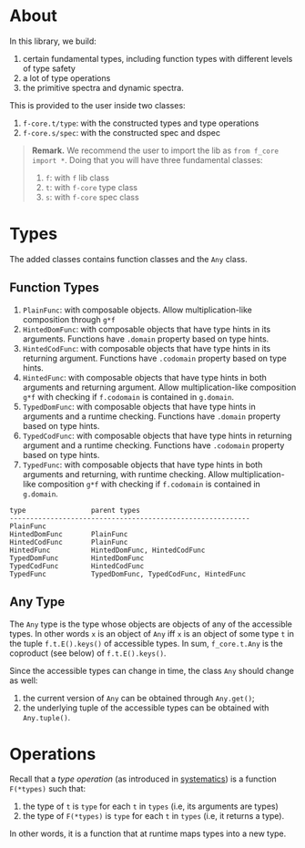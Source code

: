 # About

In this library, we build:
1. certain fundamental types, including function types with different levels of type safety
2. a lot of type operations
3. the primitive spectra and dynamic spectra.

This is provided to the user inside two classes:

1. `f-core.t/type`: with the constructed types and type operations
2. `f-core.s/spec`: with the constructed spec and dspec

> **Remark.** We recommend the user to import the lib as `from f_core import *`. Doing that you will have three fundamental classes:
> 1. `f`: with `f` lib class
> 2. `t`: with `f-core` type class
> 3. `s`: with `f-core` spec class 

# Types

The added classes contains function classes and the `Any` class.

## Function Types

1. `PlainFunc`: with composable objects. Allow multiplication-like composition through `g*f`
2. `HintedDomFunc`: with composable objects that have type hints in its arguments. Functions have `.domain` property based on type hints.
3. `HintedCodFunc`: with composable objects that have type hints in its returning argument. Functions have `.codomain` property based on type hints.
4. `HintedFunc`: with composable objects that have type hints in both arguments and returning argument. Allow multiplication-like composition `g*f` with checking if `f.codomain` is contained in `g.domain`.
5. `TypedDomFunc`: with composable objects that have type hints in arguments and a runtime checking. Functions have `.domain` property based on type hints.
6. `TypedCodFunc`: with composable objects that have type hints in returning argument and a runtime checking. Functions have `.codomain` property based on type hints.
7. `TypedFunc`: with composable objects that have type hints in both arguments and returning, with runtime checking. Allow multiplication-like composition `g*f` with checking if `f.codomain` is contained in `g.domain`.

```
type                parent types
-----------------------------------------------------------
PlainFunc           
HintedDomFunc       PlainFunc
HintedCodFunc       PlainFunc
HintedFunc          HintedDomFunc, HintedCodFunc
TypedDomFunc        HintedDomFunc
TypedCodFunc        HintedCodFunc
TypedFunc           TypedDomFunc, TypedCodFunc, HintedFunc
```

## Any Type

The `Any` type is the type whose objects are objects of any of the accessible types. In other words `x` is an object of `Any` iff `x` is an object of some type `t` in the tuple `f.t.E().keys()` of accessible types. In sum, `f_core.t.Any` is the coproduct (see below) of `f.t.E().keys()`.

Since the accessible types can change in time, the class `Any` should change as well:
1. the current version of `Any` can be obtained through `Any.get()`;
2. the underlying tuple of the accessible types can be obtained with `Any.tuple()`.

# Operations

Recall that a *type operation* (as introduced in [systematics](https://)) is a function `F(*types)` such that:
1. the type of `t` is `type` for each `t` in `types` (i.e, its arguments are types)
2. the type of `F(*types)` is `type` for each `t` in `types` (i.e, it returns a type).

In other words, it is a function that at runtime maps types into a new type.

